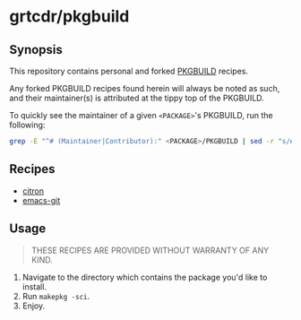# grtcdr/pkgbuild

## Synopsis
This repository contains personal and forked [PKGBUILD](https://wiki.archlinux.org/title/PKGBUILD) recipes.

Any forked PKGBUILD recipes found herein will always be noted as such,
and their maintainer(s) is attributed at the tippy top of the PKGBUILD.

To quickly see the maintainer of a given `<PACKAGE>`'s PKGBUILD, run the following:
```bash
grep -E "^# (Maintainer|Contributor):" <PACKAGE>/PKGBUILD | sed -r "s/# //"
```

## Recipes
- [citron](citron)
- [emacs-git](emacs-git)

## Usage
> THESE RECIPES ARE PROVIDED WITHOUT WARRANTY OF ANY KIND.

1. Navigate to the directory which contains the package you'd like to install.
2. Run `makepkg -sci`.
3. Enjoy.

